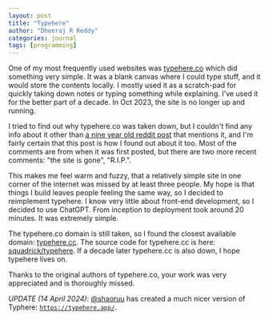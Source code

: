 ```yaml
---
layout: post
title: "Typehere"
author: "Dheeraj R Reddy"
categories: journal
tags: [programming]
---
```


One of my most frequently used websites was [typehere.co](https://typehere.co/) which did something very simple. It was a blank canvas where I could type stuff,
and it would store the contents locally. I mostly used it as a scratch-pad for quickly taking down notes or typing something while explaining. I've used it for
the better part of a decade. In Oct 2023, the site is no longer up and running.

I tried to find out why typehere.co was taken down, but I couldn't find any info about it other than [a nine year old reddit post](https://www.reddit.com/r/InternetIsBeautiful/comments/2mruab/type_stuff_come_back_to_it_whenever_its_still/?sort=new)
that mentions it, and I'm fairly certain that this post is how I found out about it too. Most of the comments are from when it
was first posted, but there are two more recent comments: "the site is gone", "R.I.P.".

This makes me feel warm and fuzzy, that a relatively simple site in one corner of the internet was missed by at least three people. My hope is that things I build leaves
people feeling the same way, so I decided to reimplement typehere. I know very little about front-end development, so I decided to use ChatGPT. From inception to deployment took
around 20 minutes.  It was extremely simple.

The typehere.co domain is still taken, so I found the closest available domain: [typehere.cc](https://typehere.cc/). The source code for typehere.cc is here: [squadrick/typehere](https://github.com/Squadrick/typehere). If a decade later typehere.cc is also down, I hope typehere lives on.

Thanks to the original authors of typehere.co, your work was very appreciated and is thoroughly missed.

_UPDATE (14 April 2024)_: [@shaoruu](https://github.com/shaoruu) has created a much nicer version of Typhere: [`https://typehere.app/`](https://typehere.app/). 

